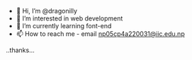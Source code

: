 - 👋 Hi, I’m @dragonilly
- 👀 I’m interested in  web development
- 🌱 I’m currently learning font-end
- 📫 How to reach me - email np05cp4a220031@iic.edu.np

<!---
dragonilly/dragonilly is a ✨ special ✨ repository because its `README.md` (this file) appears on your GitHub profile.
You can click the Preview link to take a look at your changes.
--->
..thanks...
